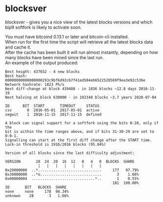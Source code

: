 blocksver
=========

blocksver - gives you a nice view of the latest blocks versions and which
bip9 softfork is likely to activate soon.

You must have bitcoind 0.13.1 or later and bitcoin-cli installed.  
When run for the first time the script will retrieve all the latest blocks data and cache it.  
After the cache has been built it will run almost instantly, depending on how many
blocks have been mined since the last run.  
An example of the output produced:

```
Best height: 437652 - 4 new blocks
Best hash: 00000000000000000293c9bf6d92cb7f41ed584eb6522528569f9ea3e92c536e
Network hashrate: 1823 Ph/s
Next diff-change at block 439488 - in 1836 blocks ~12.8 days 2016-11-19
Next halving at block 630000 - in 192348 blocks ~3.7 years 2020-07-04

ID      BIT  START       TIMEOUT     STATUS
csv       0  2016-05-01  2017-05-01  active
segwit    1  2016-11-15  2017-11-15  defined

A block can signal support for a softfork using the bits 0-28, only if the
bit is within the time ranges above, and if bits 31-30-29 are set to 0-0-1.
Signalling can start at the first diff change after the START time.
Lock-in threshold is 1916/2016 blocks (95.04%)

Version of all blocks since the last difficulty adjustment:

VERSION       28  24  20  16  12   8   4   0  BLOCKS  SHARE
               |   |   |   |   |   |   |   |
0x20000000  ..*.............................     177   97.79%
0x30000000  ..*o............................       3    1.66%
0x00000004  .............................*..       1    0.55%
                                                 181  100.00%
ID       BIT   BLOCKS  SHARE
none     none     178  98.34%
unknown    28       3   1.66%
```
